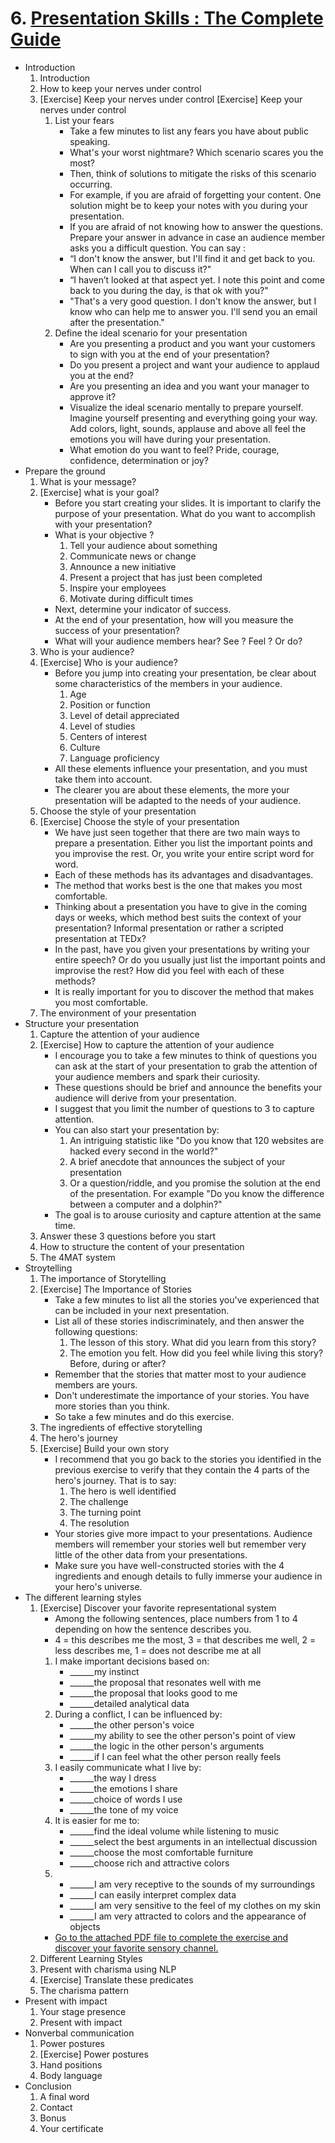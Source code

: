 # 6. [Presentation Skills : The Complete Guide](https://udemy.com/course/presentation-skills-the-complete-guide)

* Introduction
    1. Introduction
    2. How to keep your nerves under control
    3. [Exercise] Keep your nerves under control
    [Exercise] Keep your nerves under control
        1. List your fears
            * Take a few minutes to list any fears you have about public speaking.
            * What's your worst nightmare? Which scenario scares you the most?
            * Then, think of solutions to mitigate the risks of this scenario occurring.
            * For example, if you are afraid of forgetting your content. One solution might be to keep your notes with you during your presentation.
            * If you are afraid of not knowing how to answer the questions. Prepare your answer in advance in case an audience member asks you a difficult question. You can say :
            * “I don't know the answer, but I'll find it and get back to you. When can I call you to discuss it?"
            * “I haven’t looked at that aspect yet. I note this point and come back to you during the day, is that ok with you?"
            * "That's a very good question. I don't know the answer, but I know who can help me to answer you. I'll send you an email after the presentation."
        2. Define the ideal scenario for your presentation
            * Are you presenting a product and you want your customers to sign with you at the end of your presentation?
            * Do you present a project and want your audience to applaud you at the end?
            * Are you presenting an idea and you want your manager to approve it?
            * Visualize the ideal scenario mentally to prepare yourself. Imagine yourself presenting and everything going your way. Add colors, light, sounds, applause and above all feel the emotions you will have during your presentation.
            * What emotion do you want to feel? Pride, courage, confidence, determination or joy?
* Prepare the ground
    1. What is your message?
    5. [Exercise] what is your goal?
        * Before you start creating your slides. It is important to clarify the purpose of your presentation. What do you want to accomplish with your presentation?
        * What is your objective ?
            1. Tell your audience about something
            1. Communicate news or change
            1. Announce a new initiative
            1. Present a project that has just been completed
            1. Inspire your employees
            1. Motivate during difficult times
        * Next, determine your indicator of success.
        * At the end of your presentation, how will you measure the success of your presentation?
        * What will your audience members hear? See ? Feel ? Or do?
    6. Who is your audience?
    7. [Exercise] Who is your audience?
        * Before you jump into creating your presentation, be clear about some characteristics of the members in your audience.
            1. Age
            1. Position or function
            1. Level of detail appreciated
            1. Level of studies
            1. Centers of interest
            1. Culture
            1. Language proficiency
        * All these elements influence your presentation, and you must take them into account.
        * The clearer you are about these elements, the more your presentation will be adapted to the needs of your audience.
    8. Choose the style of your presentation
    9. [Exercise] Choose the style of your presentation
        * We have just seen together that there are two main ways to prepare a presentation. Either you list the important points and you improvise the rest. Or, you write your entire script word for word.
        * Each of these methods has its advantages and disadvantages.
        * The method that works best is the one that makes you most comfortable.
        * Thinking about a presentation you have to give in the coming days or weeks, which method best suits the context of your presentation? Informal presentation or rather a scripted presentation at TEDx?
        * In the past, have you given your presentations by writing your entire speech? Or do you usually just list the important points and improvise the rest? How did you feel with each of these methods?
        * It is really important for you to discover the method that makes you most comfortable.
    10. The environment of your presentation
* Structure your presentation
    1. Capture the attention of your audience
    12. [Exercise] How to capture the attention of your audience
        * I encourage you to take a few minutes to think of questions you can ask at the start of your presentation to grab the attention of your audience members and spark their curiosity.
        * These questions should be brief and announce the benefits your audience will derive from your presentation.
        * I suggest that you limit the number of questions to 3 to capture attention.
        * You can also start your presentation by:
            1. An intriguing statistic like "Do you know that 120 websites are hacked every second in the world?"
            1. A brief anecdote that announces the subject of your presentation
            1. Or a question/riddle, and you promise the solution at the end of the presentation. For example "Do you know the difference between a computer and a dolphin?"
        * The goal is to arouse curiosity and capture attention at the same time.
    13. Answer these 3 questions before you start
    14. How to structure the content of your presentation
    15. The 4MAT system
* Stroytelling
    1. The importance of Storytelling
    17. [Exercise] The Importance of Stories
        * Take a few minutes to list all the stories you've experienced that can be included in your next presentation.
        * List all of these stories indiscriminately, and then answer the following questions:
            1. The lesson of this story. What did you learn from this story?
            1. The emotion you felt. How did you feel while living this story? Before, during or after?
        * Remember that the stories that matter most to your audience members are yours.
        * Don't underestimate the importance of your stories. You have more stories than you think.
        * So take a few minutes and do this exercise.
  18. The ingredients of effective storytelling
    19. The hero's journey
    20. [Exercise] Build your own story
        * I recommend that you go back to the stories you identified in the previous exercise to verify that they contain the 4 parts of the hero's journey. That is to say:
            1. The hero is well identified
            1. The challenge
            1. The turning point
            1. The resolution
        * Your stories give more impact to your presentations. Audience members will remember your stories well but remember very little of the other data from your presentations.
        * Make sure you have well-constructed stories with the 4 ingredients and enough details to fully immerse your audience in your hero's universe.
* The different learning styles
    1. [Exercise] Discover your favorite representational system
        * Among the following sentences, place numbers from 1 to 4 depending on how the sentence describes you.
        * 4 = this describes me the most, 3 = that describes me well, 2 = less describes me, 1 = does not describe me at all
        1. I make important decisions based on:
            * ______my instinct
            * ______the proposal that resonates well with me
            * ______the proposal that looks good to me
            * ______detailed analytical data
        2. During a conflict, I can be influenced by:
            * ______the other person's voice
            * ______my ability to see the other person's point of view
            * ______the logic in the other person's arguments
            * ______if I can feel what the other person really feels
        3. I easily communicate what I live by:
            * ______the way I dress
            * ______the emotions I share
            * ______choice of words I use
            * ______the tone of my voice
        4. It is easier for me to:
            * ______find the ideal volume while listening to music
            * ______select the best arguments in an intellectual discussion
            * ______choose the most comfortable furniture
            * ______choose rich and attractive colors
        5. 
            * ______I am very receptive to the sounds of my surroundings
            * ______I can easily interpret complex data
            * ______I am very sensitive to the feel of my clothes on my skin
            * ______I am very attracted to colors and the appearance of objects
        * [Go to the attached PDF file to complete the exercise and discover your favorite sensory channel.](https://github.com/mkader/Public-Speaking-to-Become-a-Leader/blob/96ac2ec06f3651be29962f60a332240dab09be84/Public%20Speaking%20-%20Foundational/6.%20Presentation%20Skills%20%3A%20The%20Complete%20Guide/21.%20Presentation%2Bskills%2BExercice_1.pdf)
    22. Different Learning Styles
    23. Present with charisma using NLP
    24. [Exercise] Translate these predicates
    25. The charisma pattern
* Present with impact
    1. Your stage presence
    27. Present with impact
* Nonverbal communication
    1. Power postures
    29. [Exercise] Power postures
    30. Hand positions
    31. Body language
* Conclusion
    1. A final word
    33. Contact
    34. Bonus
    35. Your certificate
